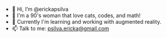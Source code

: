 - 👋 Hi, I’m @erickapsilva
- 👀 I'm a 90's woman that love cats, codes, and math!
- 🌱 Currently I'm learning and working with augmented reality.
- 📫  Talk to me: psilva.ericka@gmail.com

<!---
erickapsilva/erickapsilva is a ✨ special ✨ repository because its `README.md` (this file) appears on your GitHub profile.
You can click the Preview link to take a look at your changes.
--->
